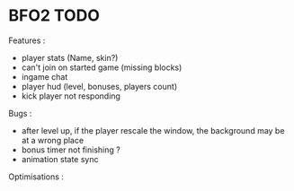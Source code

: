BFO2 TODO
====
Features :
* player stats (Name, skin?)
* can't join on started game (missing blocks)
* ingame chat
* player hud (level, bonuses, players count)
* kick player not responding

Bugs :
* after level up, if the player rescale the window, the background may be at a wrong place
* bonus timer not finishing ?
* animation state sync

Optimisations :